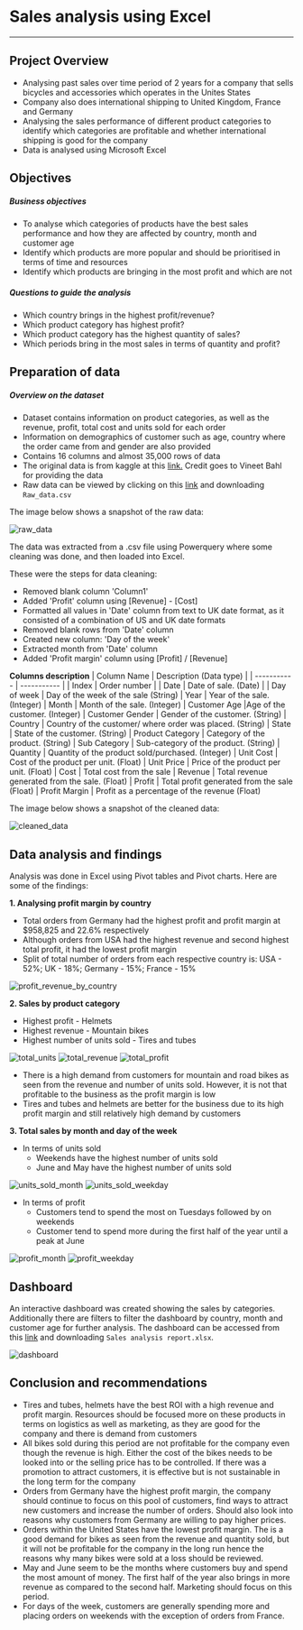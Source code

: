 # Sales analysis using Excel

---

## Project Overview

- Analysing past sales over time period of 2 years for a company that sells bicycles and accessories which operates in the Unites States
- Company also does international shipping to United Kingdom, France and Germany
- Analysing the sales performance of different product categories to identify which categories are profitable and whether international shipping is good for the company
- Data is analysed using Microsoft Excel

## Objectives

##### Business objectives

- To analyse which categories of products have the best sales performance and how they are affected by country, month and customer age
- Identify which products are more popular and should be prioritised in terms of time and resources
- Identify which products are bringing in the most profit and which are not

##### Questions to guide the analysis

- Which country brings in the highest profit/revenue?
- Which product category has highest profit?
- Which product category has the highest quantity of sales?
- Which periods bring in the most sales in terms of quantity and profit?

## Preparation of data

##### Overview on the dataset

- Dataset contains information on product categories, as well as the revenue, profit, total cost and units sold for each order
- Information on demographics of customer such as age, country where the order came from and gender are also provided
- Contains 16 columns and almost 35,000 rows of data
- The original data is from kaggle at this [link.](https://www.kaggle.com/datasets/thedevastator/analyzing-customer-spending-habits-to-improve-sa) Credit goes to Vineet Bahl for providing the data
- Raw data can be viewed by clicking on this [link](https://github.com/benjamin-mak/Data-analysis-projects/tree/main/Sales%20analysis%20using%20Excel/Files) and downloading `Raw_data.csv`

The image below shows a snapshot of the raw data:

![raw_data](Images/raw_data.jpg)


The data was extracted from a .csv file using Powerquery where some cleaning was done, and then loaded into Excel.

These were the steps for data cleaning:

- Removed blank column 'Column1'
- Added 'Profit' column using [Revenue] - [Cost]
- Formatted all values in 'Date' column from text to UK date format, as it consisted of a combination of US and UK date formats
- Removed blank rows from 'Date' column
- Created new column: 'Day of the week'
- Extracted month from 'Date' column
- Added 'Profit margin' column using [Profit] / [Revenue]

**Columns description**
| Column Name | Description (Data type) |
| ----------- | ----------- |
| Index | Order number |
| Date | Date of sale. (Date) |
| Day of week | Day of the week of the sale (String)
| Year | Year of the sale. (Integer)
| Month | Month of the sale. (Integer)
| Customer Age |Age of the customer. (Integer)
| Customer Gender | Gender of the customer. (String)
| Country | Country of the customer/ where order was placed. (String)
| State | State of the customer. (String)
| Product Category | Category of the product. (String)
| Sub Category | Sub-category of the product. (String)
| Quantity | Quantity of the product sold/purchased. (Integer)
| Unit Cost | Cost of the product per unit. (Float)
| Unit Price | Price of the product per unit. (Float)
| Cost | Total cost from the sale
| Revenue | Total revenue generated from the sale. (Float)
| Profit | Total profit generated from the sale (Float)
| Profit Margin | Profit as a percentage of the revenue (Float)

The image below shows a snapshot of the cleaned data:

![cleaned_data](Images/cleaned_data.jpg)

## Data analysis and findings

Analysis was done in Excel using Pivot tables and Pivot charts. Here are some of the findings:

**1. Analysing profit margin by country**

- Total orders from Germany had the highest profit and profit margin at $958,825 and 22.6% respectively
- Although orders from USA had the highest revenue and second highest total profit, it had the lowest profit margin
- Split of total number of orders from each respective country is: USA - 52%; UK - 18%; Germany - 15%; France - 15%

![profit_revenue_by_country](Images/Profit-revenue%20by%20country.jpg)

**2. Sales by product category**

- Highest profit - Helmets
- Highest revenue - Mountain bikes
- Highest number of units sold - Tires and tubes

![total_units](Images/Total%20units%20sold.jpg)
![total_revenue](Images/Total%20revenue.png)
![total_profit](Images/Total%20profit.jpg)

- There is a high demand from customers for mountain and road bikes as seen from the revenue and number of units sold. However, it is not that profitable to the business as the profit margin is low
- Tires and tubes and helmets are better for the business due to its high profit margin and still relatively high demand by customers

**3. Total sales by month and day of the week**

- In terms of units sold
  - Weekends have the highest number of units sold
  - June and May have the highest number of units sold

![units_sold_month](Images/Units%20sold%20month.jpg)
![units_sold_weekday](Images/Units%20sold%20weekday.jpg)

- In terms of profit
  - Customers tend to spend the most on Tuesdays followed by on weekends
  - Customer tend to spend more during the first half of the year until a peak at June

![profit_month](Images/Profit%20month.jpg)
![profit_weekday](Images/Profit%20weekday.jpg)

## Dashboard

An interactive dashboard was created showing the sales by categories. Additionally there are filters to filter the dashboard by country, month and customer age for further analysis.
The dashboard can be accessed from this [link](https://github.com/benjamin-mak/Data-analysis-projects/tree/main/Sales%20analysis%20using%20Excel/Files) and downloading `Sales analysis report.xlsx`.

![dashboard](Images/Dashboard.png)

## Conclusion and recommendations

- Tires and tubes, helmets have the best ROI with a high revenue and profit margin. Resources should be focused more on these products in terms on logistics as well as marketing, as they are good for the company and there is demand from customers
- All bikes sold during this period are not profitable for the company even though the revenue is high. Either the cost of the bikes needs to be looked into or the selling price has to be controlled. If there was a promotion to attract customers, it is effective but is not sustainable in the long term for the company
- Orders from Germany have the highest profit margin, the company should continue to focus on this pool of customers, find ways to attract new customers and increase the number of orders. Should also look into reasons why customers from Germany are willing to pay higher prices.
- Orders within the United States have the lowest profit margin. The is a good demand for bikes as seen from the revenue and quantity sold, but it will not be profitable for the company in the long run hence the reasons why many bikes were sold at a loss should be reviewed.
- May and June seem to be the months where customers buy and spend the most amount of money. The first half of the year also brings in more revenue as compared to the second half. Marketing should focus on this period.
- For days of the week, customers are generally spending more and placing orders on weekends with the exception of orders from France.
